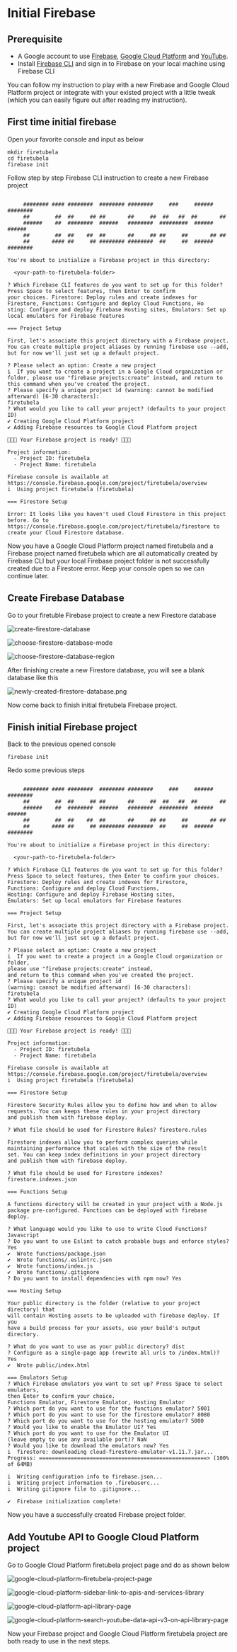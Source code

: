 # Initial Firebase

## Prerequisite

- A Google account to use [Firebase](https://firebase.google.com/), [Google Cloud Platform](https://cloud.google.com/) and [YouTube](https://www.youtube.com/).
- Install [Firebase CLI](https://firebase.google.com/docs/cli) and sign in to Firebase on your local machine using Firebase CLI

You can follow my instruction to play with a new Firebase and Google Cloud Platform project or integrate with your existed project with a little tweak (which you can easily figure out after reading my instruction).

## First time initial firebase

Open your favorite console and input as below

```console
mkdir firetubela
cd firetubela
firebase init
```

Follow step by step Firebase CLI instruction to create a new Firebase project

```console

     ######## #### ########  ######## ########     ###     ######  ########
     ##        ##  ##     ## ##       ##     ##  ##   ##  ##       ##
     ######    ##  ########  ######   ########  #########  ######  ######
     ##        ##  ##    ##  ##       ##     ## ##     ##       ## ##
     ##       #### ##     ## ######## ########  ##     ##  ######  ########

You're about to initialize a Firebase project in this directory:

  <your-path-to-firetubela-folder>

? Which Firebase CLI features do you want to set up for this folder? Press Space to select features, then Enter to confirm
your choices. Firestore: Deploy rules and create indexes for Firestore, Functions: Configure and deploy Cloud Functions, Ho
sting: Configure and deploy Firebase Hosting sites, Emulators: Set up local emulators for Firebase features

=== Project Setup

First, let's associate this project directory with a Firebase project.
You can create multiple project aliases by running firebase use --add,
but for now we'll just set up a default project.

? Please select an option: Create a new project
i  If you want to create a project in a Google Cloud organization or folder, please use "firebase projects:create" instead, and return to this command when you've created the project.
? Please specify a unique project id (warning: cannot be modified afterward) [6-30 characters]:
firetubela
? What would you like to call your project? (defaults to your project ID)
✔ Creating Google Cloud Platform project
✔ Adding Firebase resources to Google Cloud Platform project

🎉🎉🎉 Your Firebase project is ready! 🎉🎉🎉

Project information:
  - Project ID: firetubela
  - Project Name: firetubela

Firebase console is available at
https://console.firebase.google.com/project/firetubela/overview
i  Using project firetubela (firetubela)

=== Firestore Setup

Error: It looks like you haven't used Cloud Firestore in this project before. Go to https://console.firebase.google.com/project/firetubela/firestore to create your Cloud Firestore database.
```

Now you have a Google Cloud Platform project named firetubela and a Firebase project named firetubela which are all automatically created by Firebase CLI but your local Firebase project folder is not successfully created due to a  Firestore error. Keep your console open so we can continue later.

## Create Firebase Database

Go to your firetuble Firebase project to create a new Firestore database

![create-firestore-database](/assets/images/initial-firebase/create-firestore-database.png)

![choose-firestore-database-mode](/assets/images/initial-firebase/choose-firestore-database-mode.png)

![choose-firestore-database-region](/assets/images/initial-firebase/choose-firestore-database-region.png)

After finishing create a new Firestore database, you will see a blank database like this

![newly-created-firestore-database.png](/assets/images/initial-firebase/newly-created-firestore-database.png)

Now come back to finish initial firetubela Firebase project.

## Finish initial Firebase project

Back to the previous opened console

```console
firebase init
```

Redo some previous steps

```console

     ######## #### ########  ######## ########     ###     ######  ########
     ##        ##  ##     ## ##       ##     ##  ##   ##  ##       ##
     ######    ##  ########  ######   ########  #########  ######  ######
     ##        ##  ##    ##  ##       ##     ## ##     ##       ## ##
     ##       #### ##     ## ######## ########  ##     ##  ######  ########

You're about to initialize a Firebase project in this directory:

  <your-path-to-firetubela-folder>

? Which Firebase CLI features do you want to set up for this folder?
Press Space to select features, then Enter to confirm your choices.
Firestore: Deploy rules and create indexes for Firestore,
Functions: Configure and deploy Cloud Functions,
Hosting: Configure and deploy Firebase Hosting sites,
Emulators: Set up local emulators for Firebase features

=== Project Setup

First, let's associate this project directory with a Firebase project.
You can create multiple project aliases by running firebase use --add,
but for now we'll just set up a default project.

? Please select an option: Create a new project
i  If you want to create a project in a Google Cloud organization or folder,
please use "firebase projects:create" instead,
and return to this command when you've created the project.
? Please specify a unique project id
(warning: cannot be modified afterward) [6-30 characters]:
firetubela
? What would you like to call your project? (defaults to your project ID)
✔ Creating Google Cloud Platform project
✔ Adding Firebase resources to Google Cloud Platform project

🎉🎉🎉 Your Firebase project is ready! 🎉🎉🎉

Project information:
  - Project ID: firetubela
  - Project Name: firetubela

Firebase console is available at
https://console.firebase.google.com/project/firetubela/overview
i  Using project firetubela (firetubela)

=== Firestore Setup

Firestore Security Rules allow you to define how and when to allow
requests. You can keeps these rules in your project directory
and publish them with firebase deploy.

? What file should be used for Firestore Rules? firestore.rules

Firestore indexes allow you to perform complex queries while
maintaining performance that scales with the size of the result
set. You can keep index definitions in your project directory
and publish them with firebase deploy.

? What file should be used for Firestore indexes? firestore.indexes.json

=== Functions Setup

A functions directory will be created in your project with a Node.js
package pre-configured. Functions can be deployed with firebase deploy.

? What language would you like to use to write Cloud Functions? Javascript
? Do you want to use Eslint to catch probable bugs and enforce styles? Yes
✔  Wrote functions/package.json
✔  Wrote functions/.eslintrc.json
✔  Wrote functions/index.js
✔  Wrote functions/.gitignore
? Do you want to install dependencies with npm now? Yes

=== Hosting Setup

Your public directory is the folder (relative to your project directory) that
will contain Hosting assets to be uploaded with firebase deploy. If you
have a build process for your assets, use your build's output directory.

? What do you want to use as your public directory? dist
? Configure as a single-page app (rewrite all urls to /index.html)? Yes
✔  Wrote public/index.html

=== Emulators Setup
? Which Firebase emulators you want to set up? Press Space to select emulators,
then Enter to confirm your choice.
Functions Emulator, Firestore Emulator, Hosting Emulator
? Which port do you want to use for the functions emulator? 5001
? Which port do you want to use for the firestore emulator? 8080
? Which port do you want to use for the hosting emulator? 5000
? Would you like to enable the Emulator UI? Yes
? Which port do you want to use for the Emulator UI
(leave empty to use any available port)? NaN
? Would you like to download the emulators now? Yes
i  firestore: downloading cloud-firestore-emulator-v1.11.7.jar...
Progress: =====================================================> (100% of 64MB)

i  Writing configuration info to firebase.json...
i  Writing project information to .firebaserc...
i  Writing gitignore file to .gitignore...

✔  Firebase initialization complete!
```

Now you have a successfully created Firebase project folder.

## Add Youtube API to Google Cloud Platform project

Go to Google Cloud Platform firetubela project page and do as shown below

![google-cloud-platform-firetubela-project-page](/assets/images/initial-firebase/google-cloud-platform-firetubela-project-page.png)

![google-cloud-platform-sidebar-link-to-apis-and-services-library](/assets/images/initial-firebase/google-cloud-platform-sidebar-link-to-apis-and-services-library.png)

![google-cloud-platform-api-library-page](/assets/images/initial-firebase/google-cloud-platform-api-library-page.png)

![google-cloud-platform-search-youtube-data-api-v3-on-api-library-page](/assets/images/initial-firebase/google-cloud-platform-search-youtube-data-api-v3-on-api-library-page.png)

Now your Firebase project and Google Cloud Platform firetubela project are both ready to use in the next steps.
